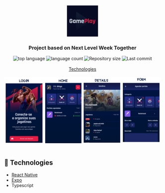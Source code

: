 <p align="center">
  <img src="./assets/icon.png" width="100" alt="gameplay">
</p>

<h3 align="center">
<strong>Project based on Next Level Week Together</strong>
</h3>

<p align="center">

  <img alt="top language" src="https://img.shields.io/github/languages/top/rafashiga/nlw-gameplay?style=flat-square">
  <img alt="language count" src="https://img.shields.io/github/languages/count/rafashiga/nlw-gameplay?style=flat-square">
  <img alt="Repository size" src="https://img.shields.io/github/repo-size/rafashiga/nlw-gameplay?style=flat-square">
  <img alt="Last commit" src="https://img.shields.io/github/last-commit/rafashiga/nlw-gameplay?style=flat-square">
  <br>
  <br>
  <a href="#space_invader-technologies">Technologies</a>
  <br>
  <br>
  <img src="./src/assets/app.png">
  <br>
  <br>
</p>

## :space_invader: Technologies

- [React Native](https://reactnative.dev/)
- [Expo](https://expo.io/)
- Typescript
